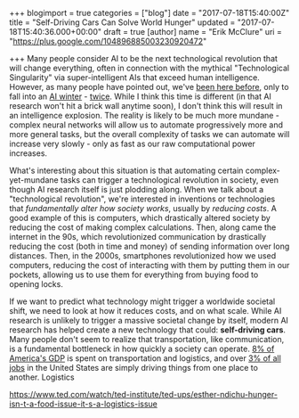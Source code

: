 +++
blogimport = true
categories = ["blog"]
date = "2017-07-18T15:40:00Z"
title = "Self-Driving Cars Can Solve World Hunger"
updated = "2017-07-18T15:40:36.000+00:00"
draft = true
[author]
name = "Erik McClure"
uri = "https://plus.google.com/104896885003230920472"

+++
Many people consider AI to be the next technological revolution that will change everything, often in connection with the mythical "Technological Singularity" via super-intelligent AIs that exceed human intelligence. However, as many people have pointed out, we've [been here before](), only to fall into an [AI winter]() - [twice](). While I think this time is different (in that AI research won't hit a brick wall anytime soon), I don't think this will result in an intelligence explosion. The reality is likely to be much more mundane - complex neural networks will allow us to automate progressively more and more general tasks, but the overall complexity of tasks we can automate will increase very slowly - only as fast as our raw computational power increases.

What's interesting about this situation is that automating certain complex-yet-mundane tasks can trigger a technological revolution in society, even though AI research itself is just plodding along. When we talk about a "technological revolution", we're interested in inventions or technologies that *fundamentally alter how society works*, usually by *reducing costs*. A good example of this is computers, which drastically altered society by reducing the cost of making complex calculations. Then, along came the internet in the 90s, which revolutionized communication by drastically reducing the cost (both in time and money) of sending information over long distances. Then, in the 2000s, smartphones revolutionized how we used computers, reducing the cost of interacting with them by putting them in our pockets, allowing us to use them for everything from buying food to opening locks.

If we want to predict what technology might trigger a worldwide societal shift, we need to look at how it reduces costs, and on what scale. While AI research is unlikely to trigger a massive societal change by itself, modern AI research has helped create a new technology that could: **self-driving cars**. Many people don't seem to realize that transportation, like communication, is a fundamental bottleneck in how quickly a society can operate. [8% of America's GDP](https://www.selectusa.gov/logistics-and-transportation-industry-united-states) is spent on transportation and logistics, and over [3% of all jobs](https://www.bls.gov/emp/ep_table_201.htm) in the United States are simply driving things from one place to another. Logistics 


https://www.ted.com/watch/ted-institute/ted-ups/esther-ndichu-hunger-isn-t-a-food-issue-it-s-a-logistics-issue
